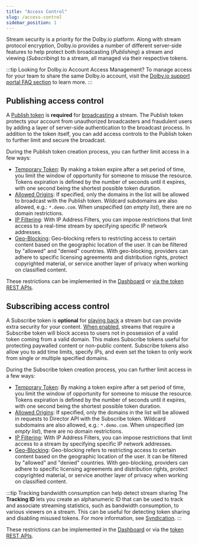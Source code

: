 ```yaml
---
title: "Access Control"
slug: /access-control
sidebar_position: 1
---
```

Stream security is a priority for the Dolby.io platform. Along with stream protocol encryption, Dolby.io provides a number of different server-side features to help protect both broadcasting (_Publishing_) a stream and viewing (_Subscribing_) to a stream, all managed via their respective tokens.

:::tip Looking for Dolby.io Account Access Management?
To manage access for your team to share the same Dolby.io account, visit the [Dolby.io support portal FAQ section](https://support.dolby.io/hc/en-au/articles/4411755046159-FAQs-Account-Management) to learn more.
:::

## Publishing access control

A [Publish token](/millicast/streaming-dashboard/managing-your-tokens.md) is **required** for [broadcasting](/millicast/broadcast/index.mdx) a stream. The Publish token protects your account from unauthorized broadcasters and fraudulent users by adding a layer of server-side authentication to the broadcast process. In addition to the token itself, you can add access controls to the Publish token to further limit and secure the broadcast. 

During the Publish token creation process, you can further limit access in a few ways:

- [Temporary Token](/millicast/streaming-dashboard/managing-your-tokens.md#create-a-publish-token): By making a token expire after a set period of time, you limit the window of opportunity for someone to misuse the resource. Tokens expiration is defined by the number of seconds until it expires, with one second being the shortest possible token duration.
- [Allowed Origins](/millicast/distribution/access-control/token-security.md#allowed-origins): If specified, only the domains in the list will be allowed to broadcast with the Publish token. Wildcard subdomains are also allowed, e.g.: `*.demo.com`. When unspecified (_an empty list_), there are no domain restrictions.
- [IP Filtering](/millicast/distribution/access-control/token-security.md#ip-filters): With IP Address Filters, you can impose restrictions that limit access to a real-time stream by specifying specific IP network addresses. 
- [Geo-Blocking](/millicast/distribution/access-control/geo-blocking.mdx): Geo-blocking refers to restricting access to certain content based on the geographic location of the user. It can be filtered by "allowed" and "denied" countries. With geo-blocking, providers can adhere to specific licensing agreements and distribution rights, protect copyrighted material, or service another layer of privacy when working on classified content.

These restrictions can be implemented in the [Dashboard](https://dashboard.dolby.io/signin) or [via the token REST APIs](/millicast/streaming-dashboard/token-api.mdx).

## Subscribing access control

A Subscribe token is **optional** for [playing back](/millicast/playback/index.mdx) a stream but can provide extra security for your content. [When enabled](/millicast/streaming-dashboard/subscribe-tokens.md), streams that require a Subscribe token will block access to users not in possession of a valid token coming from a valid domain. This makes Subscribe tokens useful for protecting paywalled content or non-public content. Subscribe tokens also allow you to add time limits, specify IPs, and even set the token to only work from single or multiple specified domains.

During the Subscribe token creation process, you can further limit access in a few ways:

- [Temporary Token](/millicast/streaming-dashboard/subscribe-tokens.md#creating-a-subscribe-token): By making a token expire after a set period of time, you limit the window of opportunity for someone to misuse the resource. Tokens expiration is defined by the number of seconds until it expires, with one second being the shortest possible token duration.
- [Allowed Origins](/millicast/distribution/access-control/token-security.md#allowed-origins): If specified, only the domains in the list will be allowed in requests to Director API with the Subscribe token. Wildcard subdomains are also allowed, e.g.: `*.demo.com`. When unspecified (_an empty list_), there are no domain restrictions.
- [IP Filtering](/millicast/distribution/access-control/token-security.md#ip-filters): With IP Address Filters, you can impose restrictions that limit access to a stream by specifying specific IP network addresses.
- [Geo-Blocking](/millicast/distribution/access-control/geo-blocking.mdx): Geo-blocking refers to restricting access to certain content based on the geographic location of the user. It can be filtered by "allowed" and "denied" countries. With geo-blocking, providers can adhere to specific licensing agreements and distribution rights, protect copyrighted material, or service another layer of privacy when working on classified content.

:::tip Tracking bandwidth consumption can help detect stream sharing
The **Tracking ID** lets you create an alphanumeric ID that can be used to track and associate streaming statistics, such as bandwidth consumption, to various viewers on a stream. This can be useful for detecting token sharing and disabling misused tokens. For more information, see [Syndication](/millicast/distribution/syndication.md#creating-a-subscribe-token-with-tracking-id).
:::

These restrictions can be implemented in the [Dashboard](https://dashboard.dolby.io/signin) or via the [token REST APIs](/millicast/streaming-dashboard/token-api.mdx).
